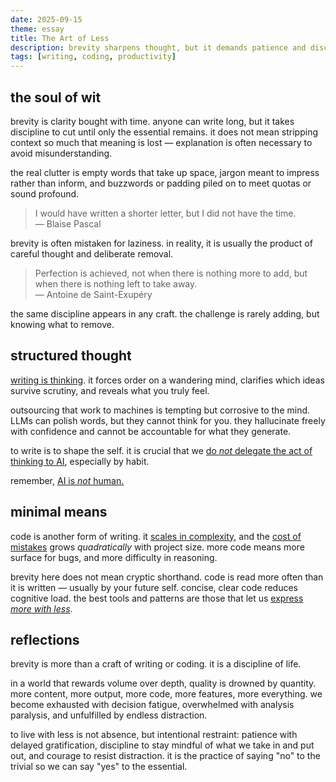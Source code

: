 ```yaml
---
date: 2025-09-15
theme: essay
title: The Art of Less
description: brevity sharpens thought, but it demands patience and discipline.
tags: [writing, coding, productivity]
---
```


## the soul of wit

brevity is clarity bought with time. anyone can write long, but it takes discipline to cut until only the essential remains. it does not mean stripping context so much that meaning is lost — explanation is often necessary to avoid misunderstanding.

the real clutter is empty words that take up space, jargon meant to impress rather than inform, and buzzwords or padding piled on to meet quotas or sound profound.

> I would have written a shorter letter, but I did not have the time. \
> — Blaise Pascal

brevity is often mistaken for laziness. in reality, it is usually the product of careful thought and deliberate removal.

> Perfection is achieved, not when there is nothing more to add, but when there is nothing left to take away. \
> — Antoine de Saint-Exupéry

the same discipline appears in any craft. the challenge is rarely adding, but knowing what to remove.

## structured thought

[writing is thinking](https://www.nature.com/articles/s44222-025-00323-4). it forces order on a wandering mind, clarifies which ideas survive scrutiny, and reveals what you truly feel.

outsourcing that work to machines is tempting but corrosive to the mind. LLMs can polish words, but they cannot think for you. they hallucinate freely with confidence and cannot be accountable for what they generate.

to write is to shape the self. it is crucial that we [do *not* delegate the act of thinking to AI](https://www.media.mit.edu/projects/your-brain-on-chatgpt/overview/), especially by habit.

remember, [AI is *not* human.](/curated/harvest-2025.08#headlines-ai-is-not-human-period)

## minimal means

code is another form of writing. it [scales in complexity](https://blog.codinghorror.com/diseconomies-of-scale-and-lines-of-code/), and the [cost of mistakes](https://www.mayerdan.com/ruby/2012/11/11/bugs-per-line-of-code-ratio) grows *quadratically* with project size. more code means more surface for bugs, and more difficulty in reasoning.

brevity here does not mean cryptic shorthand. code is read more often than it is written — usually by your future self. concise, clear code reduces cognitive load. the best tools and patterns are those that let us [express *more with less*](/curated/essence-of-svelte).

## reflections

brevity is more than a craft of writing or coding. it is a discipline of life.

in a world that rewards volume over depth, quality is drowned by quantity. more content, more output, more code, more features, more everything. we become exhausted with decision fatigue, overwhelmed with analysis paralysis, and unfulfilled by endless distraction.

to live with less is not absence, but intentional restraint: patience with delayed gratification, discipline to stay mindful of what we take in and put out, and courage to resist distraction. it is the practice of saying "no" to the trivial so we can say "yes" to the essential.
